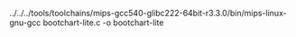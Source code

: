 ../../../tools/toolchains/mips-gcc540-glibc222-64bit-r3.3.0/bin/mips-linux-gnu-gcc bootchart-lite.c -o bootchart-lite
